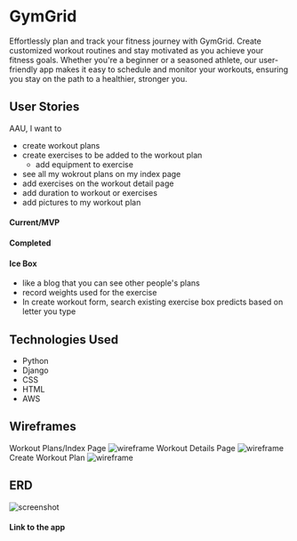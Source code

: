 # GymGrid
Effortlessly plan and track your fitness journey with GymGrid. Create customized workout routines and stay motivated as you achieve your fitness goals. Whether you're a beginner or a seasoned athlete, our user-friendly app makes it easy to schedule and monitor your workouts, ensuring you stay on the path to a healthier, stronger you.

##

## User Stories
AAU, I want to
- create workout plans
- create exercises to be added to the workout plan
    - add equipment to exercise
- see all my wokrout plans on my index page
- add exercises on the workout detail page
- add duration to workout or exercises
- add pictures to my workout plan


#### Current/MVP

#### Completed

####  Ice Box
- like a blog that you can see other people's plans
- record weights used for the exercise
- In create workout form, search existing exercise box predicts based on letter you type

## Technologies Used
- Python
- Django
- CSS
- HTML
- AWS

## Wireframes
Workout Plans/Index Page
![wireframe](https://i.imgur.com/nxr1aei.png)
Workout Details Page
![wireframe](https://i.imgur.com/F4xqtPD.png)
Create Workout Plan
![wireframe](https://i.imgur.com/byvPw3J.png)

## ERD
![screenshot](https://i.imgur.com/lDiVABe.png)

#### Link to the app